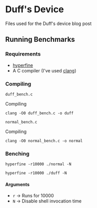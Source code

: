 # Duff's Device
Files used for the Duff's device blog post

## Running Benchmarks
### Requirements
- [hyperfine](https://github.com/sharkdp/hyperfine)
- A C compiler (I've used [clang](https://clang.llvm.org/))

### Compiling
`duff_bench.c`

Compiling
```console
clang -O0 duff_bench.c -o duff
```

`normal_bench.c`

Compiling
```console
clang -O0 normal_bench.c -o normal
```

### Benching
```console
hyperfine -r10000 ./normal -N
```

```console
hyperfine -r10000 ./duff -N
```

#### Arguments
- `r` -> Runs for 10000
- `N` -> Disable shell invocation time

